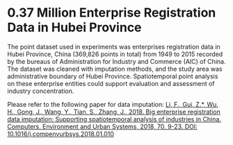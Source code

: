 # 0.37 Million Enterprise Registration Data in Hubei Province
The point dataset used in experiments was enterprises registration data in Hubei Province, China (369,826 points in total) from 1949 to 2015 recorded by the bureaus of Administration for Industry and Commerce (AIC) of China. The dataset was cleaned with imputation methods, and the study area was administrative boundary of Hubei Province. Spatiotemporal point analysis on these enterprise entities could support evaluation and assessment of industry concentration.

Please refer to the following paper for data imputation:
[Li, F., Gui, Z.*, Wu, H., Gong, J., Wang, Y., Tian, S., Zhang, J., 2018. Big enterprise registration data imputation: Supporting spatiotemporal analysis of industries in China. Computers, Environment and Urban Systems, 2018, 70, 9-23. DOI: 10.1016/j.compenvurbsys.2018.01.010](https://www.sciencedirect.com/science/article/pii/S0198971517301916?tdsourcetag=s_pctim_aiomsg)
